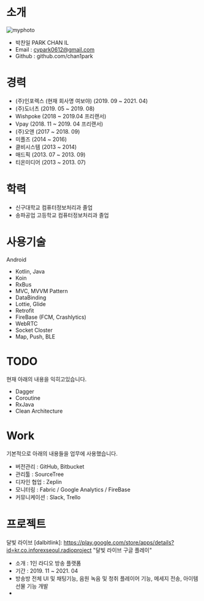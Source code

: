 # 소개
![myphoto](https://user-images.githubusercontent.com/8411991/144572575-8e150301-30df-4eca-b8b7-bc38840035b9.PNG)

- 박찬일 PARK CHAN IL
- Email : cypark0612@gmail.com
- Github : github.com/chan1park

# 경력
- (주)인포렉스 (현재 회사명 여보야) (2019. 09 ~ 2021. 04)
- (주)도너츠 (2019. 05 ~ 2019. 08)
- Wishpoke (2018 ~ 2019.04 프리랜서)
- Vpay (2018. 11 ~ 2019. 04 프리랜서)
- (주)오앤 (2017 ~ 2018. 09)
- 미플즈 (2014 ~ 2016)
- 클비시스템 (2013 ~ 2014)
- 매드픽 (2013. 07 ~ 2013. 09)
- 티온미디어 (2013 ~ 2013. 07)

# 학력
- 신구대학교 컴퓨터정보처리과 졸업
- 송파공업 고등학교 컴퓨터정보처리과 졸업

# 사용기술
Android
- Kotlin, Java
- Koin
- RxBus
- MVC, MVVM Pattern
- DataBinding
- Lottie, Glide
- Retrofit
- FireBase (FCM, Crashlytics)
- WebRTC
- Socket Closter
- Map, Push, BLE

# TODO
현재 아래의 내용을 익히고있습니다.
- Dagger
- Coroutine
- RxJava
- Clean Architecture

# Work
기본적으로 아래의 내용들을 업무에 사용했습니다.
- 버전관리 : GitHub, Bitbucket
- 관리툴 : SourceTree
- 디자인 협업 : Zeplin
- 모니터링 : Fabric / Google Analytics / FireBase
- 커뮤니케이션 : Slack, Trello

# 프로젝트
달빛 라이브 [dalbitlink]: https://play.google.com/store/apps/details?id=kr.co.inforexseoul.radioproject "달빛 라이브 구글 플레이"
- 소개 : 1인 라디오 방송 플랫폼
- 기간 : 2019. 11 ~ 2021. 04
- 방송방 전체 UI 및 채팅기능, 음원 녹음 및 청취 플레이어 기능, 메세지 전송, 아이템 선물 기능 개발
- 






